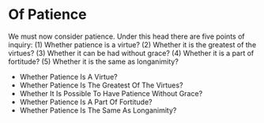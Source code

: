 # Of Patience

We must now consider patience. Under this head there are five points of inquiry:
(1) Whether patience is a virtue?
(2) Whether it is the greatest of the virtues?
(3) Whether it can be had without grace?
(4) Whether it is a part of fortitude?
(5) Whether it is the same as longanimity?

* Whether Patience Is A Virtue?
* Whether Patience Is The Greatest Of The Virtues?
* Whether It Is Possible To Have Patience Without Grace?
* Whether Patience Is A Part Of Fortitude?
* Whether Patience Is The Same As Longanimity?
